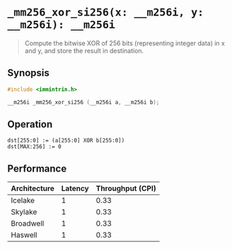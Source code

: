 `_mm256_xor_si256(x: __m256i, y: __m256i): __m256i`
===================================================

> Compute the bitwise XOR of 256 bits (representing integer data) in x and y, and store the result in destination.

## Synopsis

```c
#include <immintrin.h>

__m256i _mm256_xor_si256 (__m256i a, __m256i b);
```

## Operation

```
dst[255:0] := (a[255:0] XOR b[255:0])
dst[MAX:256] := 0
```

## Performance

| Architecture | Latency | Throughput (CPI) |
| ------------ | ------- | ---------------- |
| Icelake      | 1       | 0.33             |
| Skylake      | 1       | 0.33             |
| Broadwell    | 1       | 0.33             |
| Haswell      | 1       | 0.33             |

